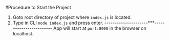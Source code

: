 #Procedure to Start the Project
1. Goto root directory of project where `index.js` is located.
2. Type in CLI `node index.js` and press enter. 
---------------------***------------------------
App will start at `port:8000` in the browser on localhost.
